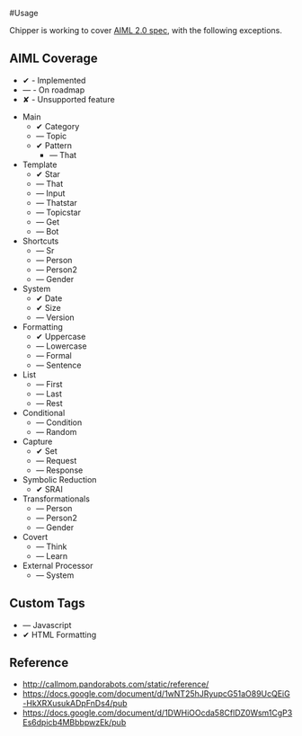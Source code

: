 #Usage

Chipper is working to cover [AIML 2.0 spec](https://docs.google.com/document/d/1wNT25hJRyupcG51aO89UcQEiG-HkXRXusukADpFnDs4/pub), with the following exceptions.

## AIML Coverage

- ✔ - Implemented
- — - On roadmap
- ✘ - Unsupported feature

* Main
  * ✔ Category
  * — Topic
  * ✔ Pattern
    * — That
* Template
  * ✔ Star
  * — That
  * — Input
  * — Thatstar
  * — Topicstar
  * — Get
  * — Bot
* Shortcuts
  * — Sr
  * — Person
  * — Person2
  * — Gender
* System
  * ✔ Date
  * ✔ Size
  * — Version
* Formatting
  * ✔ Uppercase
  * — Lowercase
  * — Formal
  * — Sentence
* List
  * — First
  * — Last
  * — Rest
* Conditional
  * — Condition
  * — Random
* Capture
  * ✔ Set
  * — Request
  * — Response
* Symbolic Reduction
  * ✔ SRAI
* Transformationals
  * — Person
  * — Person2
  * — Gender
* Covert
  * — Think
  * — Learn
* External Processor
  * — System

## Custom Tags

* — Javascript
* ✔ HTML Formatting

## Reference

- http://callmom.pandorabots.com/static/reference/
- https://docs.google.com/document/d/1wNT25hJRyupcG51aO89UcQEiG-HkXRXusukADpFnDs4/pub
- https://docs.google.com/document/d/1DWHiOOcda58CflDZ0Wsm1CgP3Es6dpicb4MBbbpwzEk/pub